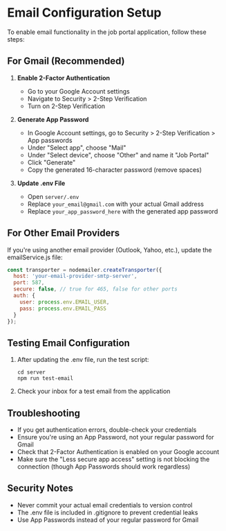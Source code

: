 # Email Configuration Setup

To enable email functionality in the job portal application, follow these steps:

## For Gmail (Recommended)

1. **Enable 2-Factor Authentication**
   - Go to your Google Account settings
   - Navigate to Security > 2-Step Verification
   - Turn on 2-Step Verification

2. **Generate App Password**
   - In Google Account settings, go to Security > 2-Step Verification > App passwords
   - Under "Select app", choose "Mail"
   - Under "Select device", choose "Other" and name it "Job Portal"
   - Click "Generate"
   - Copy the generated 16-character password (remove spaces)

3. **Update .env File**
   - Open `server/.env`
   - Replace `your_email@gmail.com` with your actual Gmail address
   - Replace `your_app_password_here` with the generated app password

## For Other Email Providers

If you're using another email provider (Outlook, Yahoo, etc.), update the emailService.js file:

```javascript
const transporter = nodemailer.createTransporter({
  host: 'your-email-provider-smtp-server',
  port: 587,
  secure: false, // true for 465, false for other ports
  auth: {
    user: process.env.EMAIL_USER,
    pass: process.env.EMAIL_PASS
  }
});
```

## Testing Email Configuration

1. After updating the .env file, run the test script:
   ```
   cd server
   npm run test-email
   ```

2. Check your inbox for a test email from the application

## Troubleshooting

- If you get authentication errors, double-check your credentials
- Ensure you're using an App Password, not your regular password for Gmail
- Check that 2-Factor Authentication is enabled on your Google account
- Make sure the "Less secure app access" setting is not blocking the connection (though App Passwords should work regardless)

## Security Notes

- Never commit your actual email credentials to version control
- The .env file is included in .gitignore to prevent credential leaks
- Use App Passwords instead of your regular password for Gmail